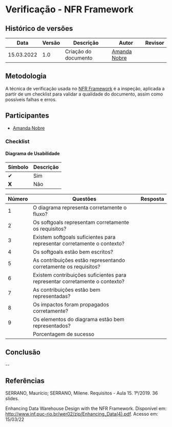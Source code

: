# Verificação - NFR Framework

## Histórico de versões
| Data       | Versão | Descrição            | Autor                                        | Revisor                                       |
| ---------- | ------ | -------------------- | -------------------------------------------- | --------------------------------------------- |
| 15.03.2022 | 1.0    | Criação do documento | [Amanda Nobre](https://github.com/AmandaNbr) |  |

## Metodologia

A técnica de verificação usada no [NFR Framework](https://requisitos-de-software.github.io/2021.2-AntennaPod/modelagem/nfr-framework/) é a inspeção, aplicada a partir de um checklist para validar a qualidade do documento, assim como possíveis falhas e erros. 

## Participantes

- [Amanda Nobre](https://github.com/AmandaNbr)

### Checklist

#### Diagrama de Usabilidade

| Símbolo | Descrição |
| ------- | --------- |
| ✔      | Sim       |
| 𝗫      | Não       |

| Número | Questões                                                                    | Resposta |
| ------ | --------------------------------------------------------------------------- | -------- |
| 1      | O diagrama representa corretamente o fluxo?                                 |          |
| 2      | Os softgoals representam corretamente os requisitos?                        |          |
| 3      | Existem softgoals suficientes para representar corretamente o contexto?     |          |
| 4      | Os softgoals estão bem escritos?                                            |          |
| 5      | As contribuições estão representando corretamente os requisitos?            |          |
| 6      | Existem contribuições suficientes para representar corretamente o contexto? |          |
| 7      | As contribuições estão bem representadas?                                   |          |
| 8      | Os impactos foram propagados corretamente?                                  |          |
| 9      | Os elementos do diagrama estão bem representados?                           |          |
|        | Porcentagem de sucesso                                                      |          |

## Conclusão

--

## Referências

SERRANO, Maurício; SERRANO, Milene. Requisitos - Aula 15. 1º/2019. 36 slides. 

Enhancing Data Warehouse Design with the NFR Framework. Disponível em: http://www.inf.puc-rio.br/wer02/zip/Enhancing_Data(4).pdf. Acesso em: 15/03/22